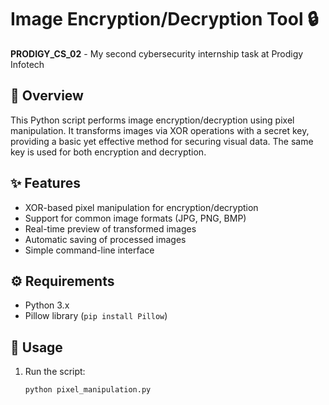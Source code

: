 # Image Encryption/Decryption Tool 🔒
**PRODIGY_CS_02** - My second cybersecurity internship task at Prodigy Infotech

## 📖 Overview
This Python script performs image encryption/decryption using pixel manipulation. It transforms images via XOR operations with a secret key, providing a basic yet effective method for securing visual data. The same key is used for both encryption and decryption.

## ✨ Features
- XOR-based pixel manipulation for encryption/decryption
- Support for common image formats (JPG, PNG, BMP)
- Real-time preview of transformed images
- Automatic saving of processed images
- Simple command-line interface

## ⚙️ Requirements
- Python 3.x
- Pillow library (`pip install Pillow`)

## 🚀 Usage
1. Run the script:
   ```bash
   python pixel_manipulation.py
